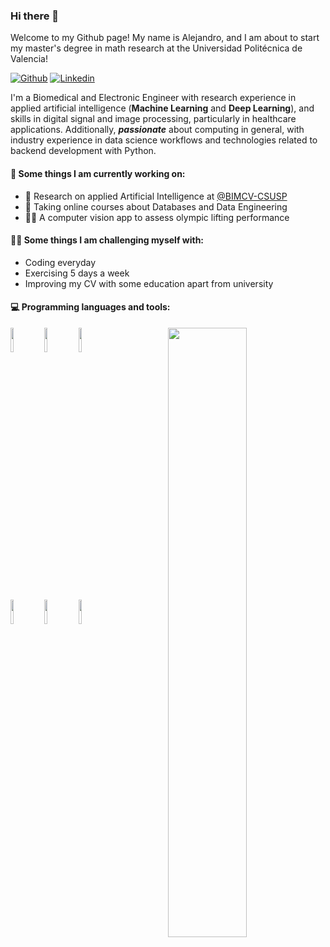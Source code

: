 ### Hi there 👋 

Welcome to my Github page! My name is Alejandro, and I am about to start my master's degree in math research at the Universidad Politécnica de Valencia!  

[![Github](https://img.shields.io/badge/-Github-000?style=flat&logo=Github&logoColor=white)](https://github.com/MoraRubio)
[![Linkedin](https://img.shields.io/badge/-LinkedIn-blue?style=flat&logo=Linkedin&logoColor=white)](https://www.linkedin.com/in/alejandro-mora-rubio/)

I'm a Biomedical and Electronic Engineer with research experience in applied artificial intelligence (**Machine Learning** and **Deep Learning**), and skills in digital signal and image processing, particularly in healthcare applications. Additionally, ***passionate*** about computing in general, with industry experience in data science workflows and technologies related to backend development with Python.

#### 🎯 Some things I am currently working on: 
- 🩻 Research on applied Artificial Intelligence at [@BIMCV-CSUSP](https://github.com/BIMCV-CSUSP)
- 💾 Taking online courses about Databases and Data Engineering
- 🏋🏽 A computer vision app to assess olympic lifting performance

#### 💪🏼 Some things I am challenging myself with:
- Coding everyday
- Exercising 5 days a week
- Improving my CV with some education apart from university

#### :computer: Programming languages and tools: 
<p>
	<img width="50%" align="right" src="https://github-readme-stats.vercel.app/api?username=MoraRubio&show_icons=true&hide_border=true" />

  <code><img width="10%" src="https://www.vectorlogo.zone/logos/python/python-ar21.svg"></code>
  <code><img width="10%" src="https://www.vectorlogo.zone/logos/pytorch/pytorch-ar21.svg"></code>
  <code><img width="10%" src="https://www.vectorlogo.zone/logos/mysql/mysql-ar21.svg"></code>

  <br />
  
  <code><img width="10%" src="https://www.vectorlogo.zone/logos/mongodb/mongodb-ar21.svg"></code>
  <code><img width="10%" src="https://www.vectorlogo.zone/logos/docker/docker-ar21.svg"></code>
  <code><img width="10%" src="https://www.vectorlogo.zone/logos/git-scm/git-scm-ar21.svg"></code>
</p>
